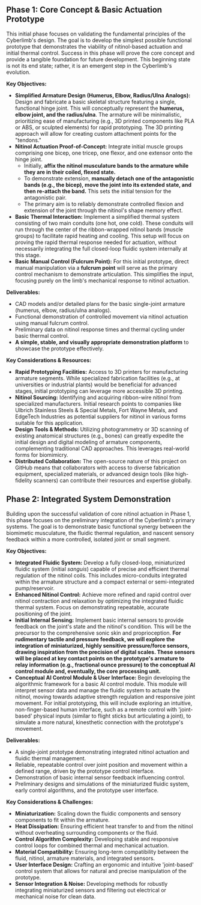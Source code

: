 ## Phase 1: Core Concept & Basic Actuation Prototype

This initial phase focuses on validating the fundamental principles of the Cyberlimb's design. The goal is to develop the simplest possible functional prototype that demonstrates the viability of nitinol-based actuation and initial thermal control. Success in this phase will prove the core concept and provide a tangible foundation for future development. This beginning state is not its end state; rather, it is an emergent step in the Cyberlimb's evolution.

**Key Objectives:**

* **Simplified Armature Design (Humerus, Elbow, Radius/Ulna Analogs):** Design and fabricate a basic skeletal structure featuring a single, functional hinge joint. This will conceptually represent the **humerus, elbow joint, and the radius/ulna**. The armature will be minimalistic, prioritizing ease of manufacturing (e.g., 3D printed components like PLA or ABS, or sculpted elements) for rapid prototyping. The 3D printing approach will allow for creating custom attachment points for the "tendons."
* **Nitinol Actuation Proof-of-Concept:** Integrate initial muscle groups comprising one bicep, one tricep, one flexor, and one extensor onto the hinge joint.
    * Initially, **affix the nitinol musculature bands to the armature while they are in their coiled, flexed state.**
    * To demonstrate extension, **manually detach one of the antagonistic bands (e.g., the bicep), move the joint into its extended state, and then re-attach the band.** This sets the initial tension for the antagonistic pair.
    * The primary aim is to reliably demonstrate controlled flexion and extension of the joint through the nitinol's shape memory effect.
* **Basic Thermal Interaction:** Implement a simplified thermal system consisting of two main conduits (one hot, one cold). These conduits will run through the center of the ribbon-wrapped nitinol bands (muscle groups) to facilitate rapid heating and cooling. This setup will focus on proving the rapid thermal response needed for actuation, without necessarily integrating the full closed-loop fluidic system internally at this stage.
* **Basic Manual Control (Fulcrum Point):** For this initial prototype, direct manual manipulation via a **fulcrum point** will serve as the primary control mechanism to demonstrate articulation. This simplifies the input, focusing purely on the limb's mechanical response to nitinol actuation.

**Deliverables:**

* CAD models and/or detailed plans for the basic single-joint armature (humerus, elbow, radius/ulna analogs).
* Functional demonstration of controlled movement via nitinol actuation using manual fulcrum control.
* Preliminary data on nitinol response times and thermal cycling under basic thermal control.
* **A simple, stable, and visually appropriate demonstration platform** to showcase the prototype effectively.

**Key Considerations & Resources:**

* **Rapid Prototyping Facilities:** Access to 3D printers for manufacturing armature segments. While specialized fabrication facilities (e.g., at universities or industrial plants) would be beneficial for advanced stages, initial prototyping can leverage more accessible 3D printing.
* **Nitinol Sourcing:** Identifying and acquiring ribbon-wire nitinol from specialized manufacturers. Initial research points to companies like Ulbrich Stainless Steels & Special Metals, Fort Wayne Metals, and EdgeTech Industries as potential suppliers for nitinol in various forms suitable for this application.
* **Design Tools & Methods:** Utilizing photogrammetry or 3D scanning of existing anatomical structures (e.g., bones) can greatly expedite the initial design and digital modeling of armature components, complementing traditional CAD approaches. This leverages real-world forms for biomimicry.
* **Distributed Collaboration:** The open-source nature of this project on GitHub means that collaborators with access to diverse fabrication equipment, specialized materials, or advanced design tools (like high-fidelity scanners) can contribute their resources and expertise globally.

## Phase 2: Integrated System Demonstration

Building upon the successful validation of core nitinol actuation in Phase 1, this phase focuses on the preliminary integration of the Cyberlimb's primary systems. The goal is to demonstrate basic functional synergy between the biomimetic musculature, the fluidic thermal regulation, and nascent sensory feedback within a more controlled, isolated joint or small segment.

**Key Objectives:**

* **Integrated Fluidic System:** Develop a fully closed-loop, miniaturized fluidic system (initial *sanguis*) capable of precise and efficient thermal regulation of the nitinol coils. This includes micro-conduits integrated within the armature structure and a compact external or semi-integrated pump/reservoir.
* **Enhanced Nitinol Control:** Achieve more refined and rapid control over nitinol contraction and relaxation by optimizing the integrated fluidic thermal system. Focus on demonstrating repeatable, accurate positioning of the joint.
* **Initial Internal Sensing:** Implement basic internal sensors to provide feedback on the joint's state and the nitinol's condition. This will be the precursor to the comprehensive sonic skin and proprioception. **For rudimentary tactile and pressure feedback, we will explore the integration of miniaturized, highly sensitive pressure/force sensors, drawing inspiration from the precision of digital scales. These sensors will be placed at key contact points on the prototype's armature to relay information (e.g., fractional ounce pressure) to the conceptual AI control module and, eventually, the core processing unit.**
* **Conceptual AI Control Module & User Interface:** Begin developing the algorithmic framework for a basic AI control module. This module will interpret sensor data and manage the fluidic system to actuate the nitinol, moving towards adaptive strength regulation and responsive joint movement. For initial prototyping, this will include exploring an intuitive, non-finger-based human interface, such as a remote control with 'joint-based' physical inputs (similar to flight sticks but articulating a joint), to simulate a more natural, kinesthetic connection with the prototype's movement.

**Deliverables:**

* A single-joint prototype demonstrating integrated nitinol actuation and fluidic thermal management.
* Reliable, repeatable control over joint position and movement within a defined range, driven by the prototype control interface.
* Demonstration of basic internal sensor feedback influencing control.
* Preliminary designs and simulations of the miniaturized fluidic system, early control algorithms, and the prototype user interface.

**Key Considerations & Challenges:**

* **Miniaturization:** Scaling down the fluidic components and sensory components to fit within the armature.
* **Heat Dissipation:** Ensuring efficient heat transfer to and from the nitinol without overheating surrounding components or the fluid.
* **Control Algorithm Complexity:** Developing stable and responsive control loops for combined thermal and mechanical actuation.
* **Material Compatibility:** Ensuring long-term compatibility between the fluid, nitinol, armature materials, and integrated sensors.
* **User Interface Design:** Crafting an ergonomic and intuitive 'joint-based' control system that allows for natural and precise manipulation of the prototype.
* **Sensor Integration & Noise:** Developing methods for robustly integrating miniaturized sensors and filtering out electrical or mechanical noise for clean data.
